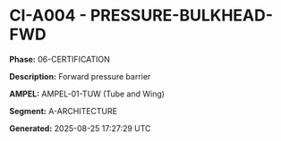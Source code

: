 # CI-A004 - PRESSURE-BULKHEAD-FWD

**Phase:** 06-CERTIFICATION

**Description:** Forward pressure barrier

**AMPEL:** AMPEL-01-TUW (Tube and Wing)

**Segment:** A-ARCHITECTURE

**Generated:** 2025-08-25 17:27:29 UTC
